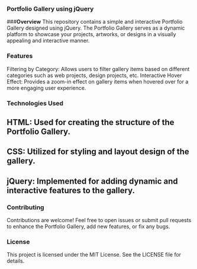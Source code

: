 ### **Portfolio Gallery using jQuery**

###**Overview**
This repository contains a simple and interactive Portfolio Gallery designed using jQuery. The Portfolio Gallery serves as a dynamic platform to showcase your projects, artworks, or designs in a visually appealing and interactive manner.

### **Features**
Filtering by Category: Allows users to filter gallery items based on different categories such as web projects, design projects, etc.
Interactive Hover Effect: Provides a zoom-in effect on gallery items when hovered over for a more engaging user experience.

### **Technologies Used**
## HTML: Used for creating the structure of the Portfolio Gallery.
## CSS: Utilized for styling and layout design of the gallery.
## jQuery: Implemented for adding dynamic and interactive features to the gallery.

### Contributing
Contributions are welcome! Feel free to open issues or submit pull requests to enhance the Portfolio Gallery, add new features, or fix any bugs.

### License
This project is licensed under the MIT License. See the LICENSE file for details.

